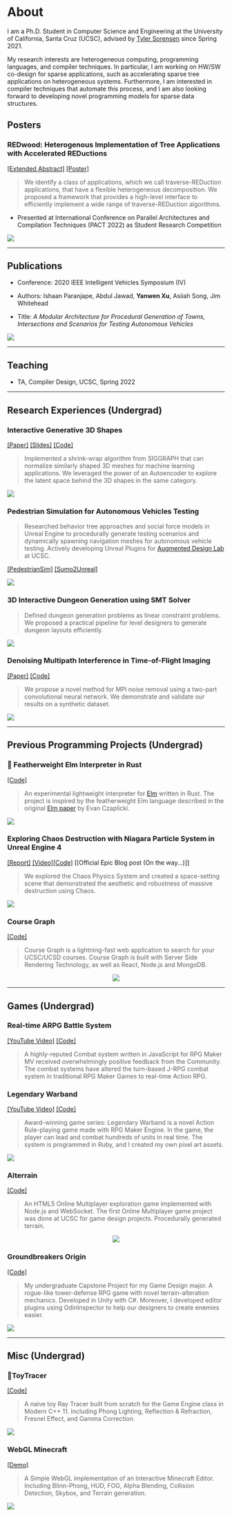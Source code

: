 # About

I am a Ph.D. Student in Computer Science and Engineering at the University of California, Santa Cruz (UCSC), advised by [Tyler Sorensen](https://users.soe.ucsc.edu/~tsorensen/) since Spring 2021. 

My research interests are heterogeneous computing, programming languages, and compiler techniques. In particular, I am working on HW/SW co-design for sparse applications, such as accelerating sparse tree applications on heterogeneous systems. Furthermore, I am interested in compiler techniques that automate this process, and I am also looking forward to developing novel programming models for sparse data structures.  


## Posters

### REDwood: Heterogenous Implementation of Tree Applications with Accelerated REDuctions
[[Extended Abstract]](img/redwood/PACT_2022.pdf) [[Poster]](img/redwood/PACT2022SRC.pdf) 

> We identify a class of applications, which we call traverse-REDuction applications, that have a flexible heterogeneous decomposition. We proposed a framework that provides a high-level interface to efficiently implement a wide range of traverse-REDuction algorithms. 

* Presented at International Conference on Parallel Architectures and Compilation Techniques (PACT 2022) as Student Research Competition


![](img/redwood/Redwood.jpg)

---


## Publications


* Conference: 2020 IEEE Intelligent Vehicles Symposium (IV)

* Authors: Ishaan Paranjape, Abdul Jawad, **Yanwen Xu**, Asiiah Song, Jim Whitehead

* Title: *A Modular Architecture for Procedural Generation of Towns, Intersections and Scenarios for Testing Autonomous Vehicles*

![](img/adl/architecture.png)


---

## Teaching

* TA, Compiler Design, UCSC, Spring 2022 

---


## Research Experiences (Undergrad)

### Interactive Generative 3D Shapes
[[Paper]](img/3d-shapes/paper_final.pdf) [[Slides]](img/3d-shapes/presentation.pdf) [[Code]](https://github.com/xuyanwen2012/interactive_generative_3d_shapes)


> Implemented a shrink-wrap algorithm from SIGGRAPH that can normalize similarly shaped 3D meshes for machine learning applications. We leveraged the power of an Autoencoder to explore the latent space behind the 3D shapes in the same category.


![](img/3d-shapes/3d-ml.gif)

### Pedestrian Simulation for Autonomous Vehicles Testing

> Researched behavior tree approaches and social force models in Unreal Engine to procedurally generate testing scenarios and dynamically spawning navigation meshes for autonomous vehicle testing. Actively developing Unreal Plugins for [Augmented Design Lab](https://games.soe.ucsc.edu/adl) at UCSC. 

[[PedestrianSim]](https://github.com/xuyanwen2012/PedestrianSim) [[Sumo2Unreal]](https://github.com/AugmentedDesignLab/Sumo2Unreal) 

![](img/adl/mult-ped-car.png)
 

### 3D Interactive Dungeon Generation using SMT Solver

> Defined dungeon generation problems as linear constraint problems. We proposed a practical pipeline for level designers to generate dungeon layouts efficiently.

![](img/3d-dungeon-z3/slope1.png)


### Denoising Multipath Interference in Time-of-Flight Imaging
[[Paper]](img/3d-tof/Denoising_3D_Time_Of_Flight_Data.pdf) [[Code]](https://github.com/daemonslayer/3d-tof-denoising)


> We propose a novel method for MPI noise removal using a two-part convolutional neural network. We demonstrate and validate our results on a synthetic dataset.


![](img/3d-tof/3d-tof.png)

---

## Previous Programming Projects (Undergrad)

### 🌳 Featherweight Elm Interpreter in Rust
[[Code]](https://github.com/xuyanwen2012/elm-rust)

> An experimental lightweight interpreter for [Elm](https://elm-lang.org/) written in Rust. The project is inspired by the featherweight Elm language described in the original [Elm paper](https://elm-lang.org/assets/papers/concurrent-frp.pdf) by Evan Czaplicki. 

![](img/elm-rust/elm.png)


### Exploring Chaos Destruction with Niagara Particle System in Unreal Engine 4
[[Report]](img/chaos/Exploring_Chaos_Destruction_with_Niagara_Particle_System_in_Unreal_Engine_4.pdf) [[Video]](https://www.youtube.com/watch?time_continue=1&v=WnivTQNzUEw&feature=emb_logo)[[Code]](https://github.com/xuyanwen2012/ChaosProject) [[Official Epic Blog post (On the way...)]]

> We explored the Chaos Physics System and created a space-setting scene that demonstrated the aesthetic and robustness of massive destruction using Chaos.

![](img/chaos/1.png)

### Course Graph
[[Code]](https://github.com/coursegraph/CourseGraph)


> Course Graph is a lightning-fast web application to search for your UCSC/UCSD courses. Course Graph is built with Server Side Rendering Technology, as well as React, Node.js and MongoDB.


<p align="center">
  <img src="https://raw.githubusercontent.com/xuyanwen2012/xuyanwen2012.github.io/master/img/course-graph/unnamed.gif">
</p>

---

## Games (Undergrad)

### Real-time ARPG Battle System
[[YouTube Video]](https://www.youtube.com/watch?v=ddu1r0sn4vo) [[Code]](https://github.com/xuyanwen2012/RMMV-Battle-System-JS)

> A highly-reputed Combat system written in JavaScript for RPG Maker MV received overwhelmingly positive feedback from the Community. The combat systems have altered the turn-based J-RPG combat system in traditional RPG Maker Games to real-time Action RPG.   

<!-- ![](img/xp-mbbs/lw.png) -->

### Legendary Warband
[[YouTube Video]](https://www.youtube.com/watch?v=2VEd8NKbcb4&t=11s) [[Code]](https://github.com/xuyanwen2012/XP-MBBS-7.0)

> Award-winning game series: Legendary Warband is a novel Action Rule-playing game made with RPG Maker Engine. In the game, the player can lead and combat hundreds of units in real time. The system is programmed in Ruby, and I created my own pixel art assets.  

![](img/xp-mbbs/xp-mbbs.gif)

### Alterrain
[[Code]](https://github.com/IDANIO/Alterrain)

> An HTML5 Online Multiplayer exploration game implemented with Node.js and WebSocket. The first Online Multiplayer game project was done at UCSC for game design projects. Procedurally generated terrain. 

<p align="center">
  <img src="https://raw.githubusercontent.com/xuyanwen2012/xuyanwen2012.github.io/master/img/alterrain/idanio.gif">
</p>

<!-- ![](img/alterrain/idanio.gif) -->

### Groundbreakers Origin
[[Code]](https://github.com/Groundbreakers/Groundbreakers)

> My undergraduate Capstone Project for my Game Design major. A rogue-like tower-defense RPG game with novel terrain-alteration mechanics. Developed in Unity with C#. Moreover, I developed editor plugins using OdinInspector to help our designers to create enemies easier.    

![](img/groundbreakers/groundbreakers.gif)

---

## Misc (Undergrad)

### 🎺ToyTracer
[[Code]](https://github.com/xuyanwen2012/ToyTracer)


> A naive toy Ray Tracer built from scratch for the Game Engine class in Modern C++ 11. Including Phong Lighting, Reflection & Refraction, Fresnel Effect, and Gamma Correction.  


![](img/toy-tracer/0.png)

### WebGL Minecraft
[[Demo]](https://people.ucsc.edu/~yxu83/asg7/)


> A Simple WebGL implementation of an Interactive Minecraft Editor. Including Blinn-Phong, HUD, FOG, Alpha Blending, Collision Detection, Skybox, and Terrain generation. 


![](img/webgl/webgl.png)
